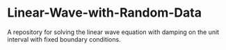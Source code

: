 # Linear-Wave-with-Random-Data
A repository for solving the linear wave equation with damping on the unit interval with fixed boundary conditions.  
